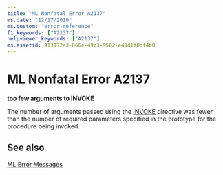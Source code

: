 ```yaml
---
title: "ML Nonfatal Error A2137"
ms.date: "12/17/2019"
ms.custom: "error-reference"
f1_keywords: ["A2137"]
helpviewer_keywords: ["A2137"]
ms.assetid: 913172e3-866e-49c3-9502-e49d1f0df4b0
---
```

# ML Nonfatal Error A2137

**too few arguments to INVOKE**

The number of arguments passed using the [INVOKE](invoke.md) directive was fewer than the number of required parameters specified in the prototype for the procedure being invoked.

## See also

[ML Error Messages](ml-error-messages.md)
